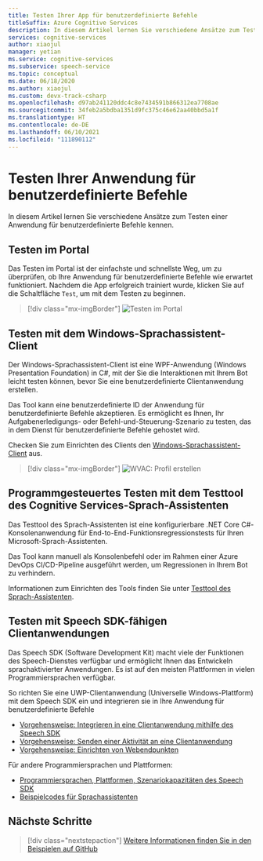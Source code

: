 ```yaml
---
title: Testen Ihrer App für benutzerdefinierte Befehle
titleSuffix: Azure Cognitive Services
description: In diesem Artikel lernen Sie verschiedene Ansätze zum Testen einer Anwendung für benutzerdefinierte Befehle kennen.
services: cognitive-services
author: xiaojul
manager: yetian
ms.service: cognitive-services
ms.subservice: speech-service
ms.topic: conceptual
ms.date: 06/18/2020
ms.author: xiaojul
ms.custom: devx-track-csharp
ms.openlocfilehash: d97ab241120ddc4c8e7434591b866312ea7708ae
ms.sourcegitcommit: 34feb2a5bdba1351d9fc375c46e62aa40bbd5a1f
ms.translationtype: HT
ms.contentlocale: de-DE
ms.lasthandoff: 06/10/2021
ms.locfileid: "111890112"
---
```

# <a name="test-your-custom-commands-application"></a>Testen Ihrer Anwendung für benutzerdefinierte Befehle

In diesem Artikel lernen Sie verschiedene Ansätze zum Testen einer Anwendung für benutzerdefinierte Befehle kennen.

## <a name="test-in-the-portal"></a>Testen im Portal

Das Testen im Portal ist der einfachste und schnellste Weg, um zu überprüfen, ob Ihre Anwendung für benutzerdefinierte Befehle wie erwartet funktioniert. Nachdem die App erfolgreich trainiert wurde, klicken Sie auf die Schaltfläche `Test`, um mit dem Testen zu beginnen.

> [!div class="mx-imgBorder"]
> ![Testen im Portal](media/custom-commands/create-basic-test-chat.png)

## <a name="test-with-windows-voice-assistant-client"></a>Testen mit dem Windows-Sprachassistent-Client

Der Windows-Sprachassistent-Client ist eine WPF-Anwendung (Windows Presentation Foundation) in C#, mit der Sie die Interaktionen mit Ihrem Bot leicht testen können, bevor Sie eine benutzerdefinierte Clientanwendung erstellen.

Das Tool kann eine benutzerdefinierte ID der Anwendung für benutzerdefinierte Befehle akzeptieren. Es ermöglicht es Ihnen, Ihr Aufgabenerledigungs- oder Befehl-und-Steuerung-Szenario zu testen, das in dem Dienst für benutzerdefinierte Befehle gehostet wird.

Checken Sie zum Einrichten des Clients den [Windows-Sprachassistent-Client](https://github.com/Azure-Samples/Cognitive-Services-Voice-Assistant/tree/master/clients/csharp-wpf) aus.

> [!div class="mx-imgBorder"]
> ![WVAC: Profil erstellen](media/custom-commands/conversation.png)

## <a name="test-programatically-with-the-cognitive-services-voice-assistant-test-tool"></a>Programmgesteuertes Testen mit dem Testtool des Cognitive Services-Sprach-Assistenten

Das Testtool des Sprach-Assistenten ist eine konfigurierbare .NET Core C#-Konsolenanwendung für End-to-End-Funktionsregressionstests für Ihren Microsoft-Sprach-Assistenten. 

Das Tool kann manuell als Konsolenbefehl oder im Rahmen einer Azure DevOps CI/CD-Pipeline ausgeführt werden, um Regressionen in Ihrem Bot zu verhindern.

Informationen zum Einrichten des Tools finden Sie unter [Testtool des Sprach-Assistenten](https://github.com/Azure-Samples/Cognitive-Services-Voice-Assistant/tree/main/clients/csharp-dotnet-core/voice-assistant-test).

## <a name="test-with-speech-sdk-enabled-client-applications"></a>Testen mit Speech SDK-fähigen Clientanwendungen

Das Speech SDK (Software Development Kit) macht viele der Funktionen des Speech-Dienstes verfügbar und ermöglicht Ihnen das Entwickeln sprachaktivierter Anwendungen. Es ist auf den meisten Plattformen in vielen Programmiersprachen verfügbar.

So richten Sie eine UWP-Clientanwendung (Universelle Windows-Plattform) mit dem Speech SDK ein und integrieren sie in Ihre Anwendung für benutzerdefinierte Befehle  
- [Vorgehensweise: Integrieren in eine Clientanwendung mithilfe des Speech SDK](./how-to-custom-commands-setup-speech-sdk.md)
- [Vorgehensweise: Senden einer Aktivität an eine Clientanwendung](./how-to-custom-commands-send-activity-to-client.md)
- [Vorgehensweise: Einrichten von Webendpunkten](./how-to-custom-commands-setup-web-endpoints.md)

Für andere Programmiersprachen und Plattformen:
- [Programmiersprachen, Plattformen, Szenariokapazitäten des Speech SDK](./speech-sdk.md)
- [Beispielcodes für Sprachassistenten](https://github.com/Azure-Samples/Cognitive-Services-Voice-Assistant)

## <a name="next-steps"></a>Nächste Schritte

> [!div class="nextstepaction"]
> [Weitere Informationen finden Sie in den Beispielen auf GitHub](https://aka.ms/speech/cc-samples)
